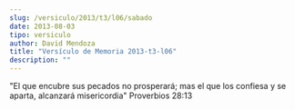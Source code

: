 ```yaml
---
slug: /versiculo/2013/t3/l06/sabado
date: 2013-08-03
tipo: versiculo
author: David Mendoza
title: "Versículo de Memoria 2013-t3-l06"
description: ""
---
```


"El que encubre sus pecados no prosperará; mas el que los confiesa y se aparta, alcanzará misericordia" Proverbios 28:13
